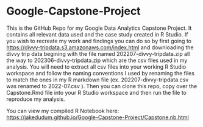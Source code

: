 # Google-Capstone-Project

This is the GitHub Repo for my Google Data Analytics Capstone Project. It contains all relevant data used and the case study created in R Studio. If you wish to recreate my work and findings you can do so by first going to https://divvy-tripdata.s3.amazonaws.com/index.html and downloading the divvy trip data begining with the file named 202207-divvy-tripdata.zip all the way to 202306-divvy-tripdata.zip which are the csv files used in my analysis. You will need to extract all csv files into your working R Studio workspace and follow the naming conventions I used by renaming the files to match the ones in my R markdown file (ex. 202207-divvy-tripdata.csv was renamed to 2022-07.csv ). Then you can clone this repo, copy over the Capstone.Rmd file into your R Studio workspace and then run the file to reproduce my analysis.

You can view my compiled R Notebook here: https://jakedudum.github.io/Google-Capstone-Project/Capstone.nb.html